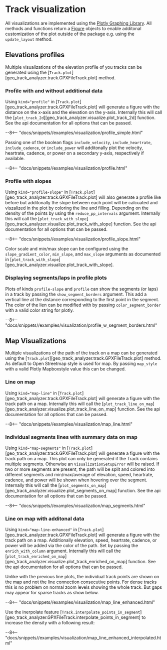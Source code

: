 # Track visualization

All visualizations are implemented using the [Plotly Graphing Library](https://plotly.com/python/). All methods and functions return a [Figure](https://plotly.com/python-api-reference/generated/plotly.graph_objects.Figure.html#id0>) objects to enable additonal customization of the plot outside of the package e.g. using the `update_layout` method.


## Elevations profiles

Multiple visualizations of the elevation profile of you tracks can be generated using the [`Track.plot`][geo_track_analyzer.track.GPXFileTrack.plot] method.

### Profile with and without additional data


Using `kind="profile"` in [`Track.plot`][geo_track_analyzer.track.GPXFileTrack.plot] will generate a figure with the distance on the x-axis and the elevation on the y-axis.
Internally this will call the  [`plot_track_2d`][geo_track_analyzer.visualize.plot_track_2d] function. See the api documentation for all options that can be passed.

--8<-- "docs/snippets//examples/visualization/profile_simple.html"

Passing one of the boolean flags `include_velocity`, `include_heartrate`, `include_cadence`, or `include_power` will additonally plot the velocity, heartrate, cadence, or power on a secondary y-axis, respectively if available.

--8<-- "docs/snippets//examples/visualization/profile.html"


### Profile with slopes


Using `kind="profile-slope"` in [`Track.plot`][geo_track_analyzer.track.GPXFileTrack.plot] will also generate a profile like before but additonally the slope between each point will be calcuated and viszalized in the plot by coloring the line and filling.
Depending on the density of the points by using the `reduce_pp_intervals` argument.
Internally this will call the  [`plot_track_with_slope`][geo_track_analyzer.visualize.plot_track_with_slope] function. See the api documentation for all options that can be passed.

--8<-- "docs/snippets//examples/visualization/profile_slope.html"

Color scale and min/max slope can be configured using the `slope_gradient_color`, `min_slope`,  and `max_slope` arguments as documented in [`plot_track_with_slope`][geo_track_analyzer.visualize.plot_track_with_slope].

### Displaying segments/laps in profile plots

Plots of kinds `profile-slope` and `profile` can show the segments (or laps) in a track by passing the `show_segment_borders` argument.
This add a vertical line at the distance corresponding to the first point in the segment. The color of the lien can be modified with by
passing `color_segment_border` with a valid color string for plotly.

--8<-- "docs/snippets//examples/visualization/profile_w_segment_borders.html"

## Map Visualizations


Multiple visualizations of the path of the track on a map can be generated using the [`Track.plot`][geo_track_analyzer.track.GPXFileTrack.plot] method. As default to
Open Streetmap style is used for map. By passing `map_style` with a valid Plotly Mapboxstyle value this can be changed.

### Line on map


Using `kind="map-line"` in [`Track.plot`][geo_track_analyzer.track.GPXFileTrack.plot] will generate a figure with the track path on a map.
Internally this will call the  [`plot_track_line_on_map`][geo_track_analyzer.visualize.plot_track_line_on_map] function. See the api documentation for all options that can be passed.

--8<-- "docs/snippets//examples/visualization/map_line.html"

### Individual segments lines with summary data on map


Using `kind="map-segments"` in [`Track.plot`][geo_track_analyzer.track.GPXFileTrack.plot] will generate a figure with the track path on a map. This plot can only be generated if the Track contains
multiple segments. Otherwise an `VisualizationSetupError` will be raised. If two or more segments are present, the path will be split and colored into different segments and min/max/average of
elevation, speed, heartrate, cadence, and power will be shown when hovering over the segment.
Internally this will call the  [`plot_segments_on_map`][geo_track_analyzer.visualize.plot_segments_on_map] function. See the api documentation for all options that can be passed.

--8<-- "docs/snippets//examples/visualization/map_segments.html"

### Line on map with additonal data


Using `kind="map-line-enhanced"` in [`Track.plot`][geo_track_analyzer.track.GPXFileTrack.plot] will generate a figure with the track path on a map.
Additionally elevation, speed, heartrate, cadence, or power will be added via the color of the path. Set by passing the `enrich_with_column` argument.
Internally this will call the  [`plot_track_enriched_on_map`][geo_track_analyzer.visualize.plot_track_enriched_on_map] function. See the api documentation for all options that can be passed.

Unlike with the previous line plots, the individual track points are shown on the map and not the line connection consecutive points. For dense tracks this is no problem on normal zoom levels showing the whole track.
But gaps may appear for sparse tracks as show below.

--8<-- "docs/snippets//examples/visualization/map_line_enhanced.html"

Use the inerpolate feature [`Track.interpolate_points_in_segment`][geo_track_analyzer.GPXFileTrack.interpolate_points_in_segment] to increase the density with a following result:

--8<-- "docs/snippets//examples/visualization/map_line_enhanced_interpolated.html"

